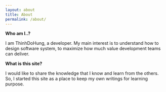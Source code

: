 ```yaml
---
layout: about
title: About
permalink: /about/
---
```

**Who am I..?**

I am ThinhDoHung, a developer.
My main interest is to understand how to design software system, to maximize how much value development teams can deliver.

**What is this site?**

I would like to share the knowledge that I know and learn from the others. So, I started this site as a place to keep my own writings for learning purpose.
